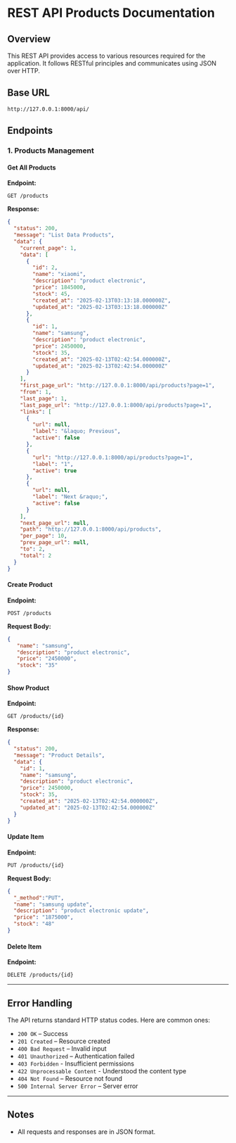 # REST API Products Documentation

## Overview

This REST API provides access to various resources required for the application. It follows RESTful principles and communicates using JSON over HTTP.

## Base URL

```
http://127.0.0.1:8000/api/
```

## Endpoints

### 1. Products Management

#### Get All Products

**Endpoint:**

```
GET /products
```

**Response:**

```json
{
  "status": 200,
  "message": "List Data Products",
  "data": {
    "current_page": 1,
    "data": [
      {
        "id": 2,
        "name": "xiaomi",
        "description": "product electronic",
        "price": 1845000,
        "stock": 45,
        "created_at": "2025-02-13T03:13:18.000000Z",
        "updated_at": "2025-02-13T03:13:18.000000Z"
      },
      {
        "id": 1,
        "name": "samsung",
        "description": "product electronic",
        "price": 2450000,
        "stock": 35,
        "created_at": "2025-02-13T02:42:54.000000Z",
        "updated_at": "2025-02-13T02:42:54.000000Z"
      }
    ],
    "first_page_url": "http://127.0.0.1:8000/api/products?page=1",
    "from": 1,
    "last_page": 1,
    "last_page_url": "http://127.0.0.1:8000/api/products?page=1",
    "links": [
      {
        "url": null,
        "label": "&laquo; Previous",
        "active": false
      },
      {
        "url": "http://127.0.0.1:8000/api/products?page=1",
        "label": "1",
        "active": true
      },
      {
        "url": null,
        "label": "Next &raquo;",
        "active": false
      }
    ],
    "next_page_url": null,
    "path": "http://127.0.0.1:8000/api/products",
    "per_page": 10,
    "prev_page_url": null,
    "to": 2,
    "total": 2
  }
}
```

#### Create Product

**Endpoint:**

```
POST /products
```

**Request Body:**

```json
{
   "name": "samsung",
   "description": "product electronic",
   "price": "2450000",
   "stock": "35"
}
```

#### Show Product

**Endpoint:**

```
GET /products/{id}
```
**Response:**

```json
{
  "status": 200,
  "message": "Product Details",
  "data": {
    "id": 1,
    "name": "samsung",
    "description": "product electronic",
    "price": 2450000,
    "stock": 35,
    "created_at": "2025-02-13T02:42:54.000000Z",
    "updated_at": "2025-02-13T02:42:54.000000Z"
  }
}
```

#### Update Item

**Endpoint:**

```
PUT /products/{id}
```

**Request Body:**

```json
{
  "_method":"PUT",
  "name": "samsung update",
  "description": "product electronic update",
  "price": "1875000",
  "stock": "48"
}
```

#### Delete Item

**Endpoint:**

```
DELETE /products/{id}
```

---

## Error Handling

The API returns standard HTTP status codes. Here are common ones:

- `200 OK` – Success
- `201 Created` – Resource created
- `400 Bad Request` – Invalid input
- `401 Unauthorized` – Authentication failed
- `403 Forbidden` - Insufficient permissions
- `422 Unprocessable Content` - Understood the content type
- `404 Not Found` – Resource not found
- `500 Internal Server Error` – Server error

---

## Notes

- All requests and responses are in JSON format.

